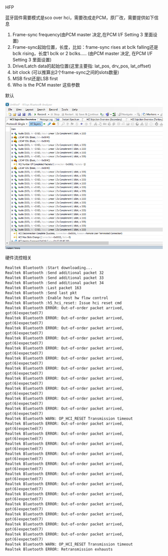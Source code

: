 HFP

蓝牙固件需要模式是sco over hci，需要改成走PCM，原厂改，需要提供如下信息

1.	Frame-sync frequency(由PCM master 决定,在PCM I/F Setting 3 里面设置)
2.	Frame-sync起始位置，长度，比如：frame-sync rises at bclk falling还是bclk rising，长度1 bclk or 2 bclks..... (由PCM master 决定, 在PCM I/F Setting 3 里面设置)
3.	Drive/Latch data的起始位置(这里主要指: lat_pos, drv_pos, lat_offset)
4.	bit clock (可以推算出2个frame-sync之间的slots数量)
5.	MSB first还是LSB first
6.	Who is the PCM master
这些参数

默认

<img src="./img/a59124d3b41c8f1673258b54154839c.png" alt="a59124d3b41c8f1673258b54154839c" style="zoom: 80%;" />



硬件流控相关

```
Realtek Bluetooth :Start downloading...
Realtek Bluetooth :Send additional packet 32
Realtek Bluetooth :Send additional packet 33
Realtek Bluetooth :Send additional packet 34
Realtek Bluetooth :Last packet 163
Realtek Bluetooth :Send last pkt
Realtek Bluetooth :Enable host hw flow control
Realtek Bluetooth :h5_hci_reset: Issue hci reset cmd
Realtek Bluetooth ERROR: Out-of-order packet arrived, got(6)expected(7)
Realtek Bluetooth ERROR: Out-of-order packet arrived, got(6)expected(7)
Realtek Bluetooth ERROR: Out-of-order packet arrived, got(6)expected(7)
Realtek Bluetooth ERROR: Out-of-order packet arrived, got(6)expected(7)
Realtek Bluetooth ERROR: Out-of-order packet arrived, got(6)expected(7)
Realtek Bluetooth ERROR: Out-of-order packet arrived, got(6)expected(7)
Realtek Bluetooth ERROR: Out-of-order packet arrived, got(6)expected(7)
Realtek Bluetooth ERROR: Out-of-order packet arrived, got(6)expected(7)
Realtek Bluetooth ERROR: Out-of-order packet arrived, got(6)expected(7)
Realtek Bluetooth ERROR: Out-of-order packet arrived, got(6)expected(7)
Realtek Bluetooth ERROR: Out-of-order packet arrived, got(6)expected(7)
Realtek Bluetooth WARN: OP_HCI_RESET Transmission timeout
Realtek Bluetooth ERROR: Out-of-order packet arrived, got(6)expected(7)
Realtek Bluetooth ERROR: Out-of-order packet arrived, got(6)expected(7)
Realtek Bluetooth ERROR: Out-of-order packet arrived, got(6)expected(7)
Realtek Bluetooth ERROR: Out-of-order packet arrived, got(6)expected(7)
Realtek Bluetooth ERROR: Out-of-order packet arrived, got(6)expected(7)
Realtek Bluetooth ERROR: Out-of-order packet arrived, got(6)expected(7)
Realtek Bluetooth ERROR: Out-of-order packet arrived, got(6)expected(7)
Realtek Bluetooth ERROR: Out-of-order packet arrived, got(6)expected(7)
Realtek Bluetooth ERROR: Out-of-order packet arrived, got(6)expected(7)
Realtek Bluetooth ERROR: Out-of-order packet arrived, got(6)expected(7)
Realtek Bluetooth ERROR: Out-of-order packet arrived, got(6)expected(7)
Realtek Bluetooth ERROR: Out-of-order packet arrived, got(6)expected(7)
Realtek Bluetooth WARN: OP_HCI_RESET Transmission timeout
Realtek Bluetooth ERROR: Retransmission exhausts
```